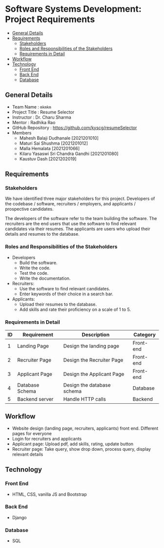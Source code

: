 # Software Systems Development: Project Requirements

- [General Details](#general-details)
- [Requirements](#requirements)
  - [Stakeholders](#stakeholders)
  - [Roles and Responsibilities of the Stakeholders](#roles-and-responsibilities-of-the-stakeholders)
  - [Requirements in Detail](#requirements-in-detail)
- [Workflow](#workflow)
- [Technology](#technology)
  - [Front End](#front-end)
  - [Back End](#back-end)
  - [Database](#database)



## General Details

- Team Name			: `mkmkm`
- Project Title		: Resume Selector
- Instructor		: Dr. Charu Sharma
- Mentor			: Radhika Rao
- GitHub Repository	: https://github.com/kyscg/resumeSelector
- Members
    - Mahesh Balaji Dudhanale [2021201010]
    - Maturi Sai Shushma [2021201012]
    - Malla Hemalata [2021201066]
    - Kilaru Yasaswi Sri Chandra Gandhi [2021201080]
    - Kaustuv Dash [2021202019]

## Requirements

### Stakeholders

We have identified three major stakeholders for this project. Developers of the codebase / software, recruiters / employers, and applicants / prospective candidates.

The developers of the software refer to the team building the software. The recruiters are the end users that use the software to find relevant candidates via their resumes. The applicants are users who upload their details and resumes to the database.

### Roles and Responsibilities of the Stakeholders

- Developers
	- Build the software.
	- Write the code.
	- Test the code.
	- Write the documentation.
- Recruiters:
	- Use the software to find relevant candidates.
	- Enter keywords of their choice in a search bar.
- Applicants:
	- Upload their resumes to the database.
	- Add skills and rate their proficiency on a scale of 1 to 5.

### Requirements in Detail

| ID | Requirement | Description | Category |
| --- | --- | --- | --- |
| 1 |Landing Page|Design the landing page|Front-end|
| 2 | Recruiter Page |Design the Recruiter Page|Front-end|
| 3 | Applicant Page |Design the Applicant Page|Front-end|
| 4 |Database Schema |Design the database schema|Database|
| 5 |Backend server |Handle HTTP calls|Backend|

## Workflow

- Website design (landing page, recruiters, applicants) front end. Different pages for everyone
- Login for recruiters and applicants
- Applicant page: Upload pdf, add skills, rating, update button
- Recruiter page: Take query, show drop down, process query, display relevant details

## Technology

### Front End

- HTML, CSS, vanilla JS and Bootstrap

### Back End

- Django

### Database

- SQL
